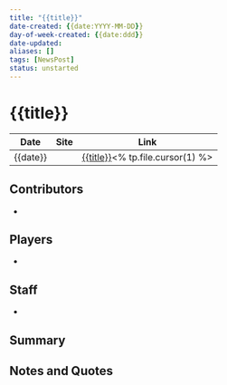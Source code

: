 ```yaml
---
title: "{{title}}"
date-created: {{date:YYYY-MM-DD}}
day-of-week-created: {{date:ddd}}
date-updated: 
aliases: []
tags: [NewsPost]
status: unstarted
---
```


# {{title}}

| Date     | Site | Link                                   |
| -------- | ---- | -------------------------------------- |
| {{date}} |      | [{{title}}]()<% tp.file.cursor(1) %> |

## Contributors
- 


## Players
- 


## Staff
- 


## Summary
> 


## Notes and Quotes
> 

